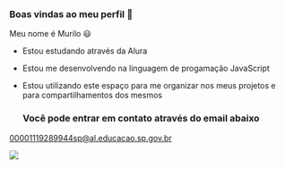### Boas vindas ao meu perfil 🖤

Meu nome é Murilo 😃

- Estou estudando através da Alura
- Estou me desenvolvendo na linguagem de progamação JavaScript
- Estou utilizando este espaço para me organizar nos meus projetos e para compartilhamentos dos mesmos
  
  ### Você pode entrar em contato através do email abaixo
  
00001119289944sp@al.educacao.sp.gov.br



![](https://tenor.com/pt-BR/view/kakashi-naruto-kakashi-hatake-hatake-kakashi-gif-13325583922053740545)

